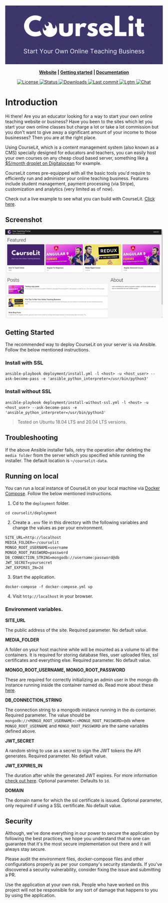 <p align="center">
  <img src="./assets/banner.png">
</p>

<p align="center">
  <b>
    <a href="https://courselit.recurze.com">Website</a> |
    <a href="https://recurze.gitbook.io/courselit/getting-started">Getting started</a> |
    <a href="https://recurze.gitbook.io/courselit">Documentation</a>
  </b>
</p>

<p align="center">
  <a href="https://github.com/recurzery/courselit/blob/deployment/LICENSE">
    <img src="https://badgen.net/github/license/recurzery/courselit" alt="License">
  </a>
  <a href="https://github.com/recurzery/courselit/actions">
    <img src="https://badgen.net/github/status/recurzery/courselit" alt="Status">
  </a>
  <a href="https://hub.docker.com/r/recurze/courselit-proxy">
    <img src="https://badgen.net/docker/pulls/recurze/courselit-proxy" alt="Downloads">
  </a>
  <a href="https://github.com/recurzery/courselit">
    <img src="https://badgen.net/github/last-commit/recurzery/courselit" alt="Last commit">
  </a>
  <a href="https://lgtm.com/projects/g/codelit/courselit/alerts/">
    <img src="https://img.shields.io/lgtm/alerts/g/codelit/courselit.svg?logo=lgtm&logoWidth=18" alt="Lgtm">
  </a>
  <a href="https://spectrum.chat/courselit">
    <img src="https://img.shields.io/badge/chat-spectrum-blue" alt="Chat">
  </a>
</p>

# Introduction
Hi there! Are you an educator looking for a way to start your own online teaching website or business? Have you been to the sites which let you start your own online classes but charge a lot or take a lot commission but you don't want to give away a significant amount of your income to those businesses? Then you are at the right place.

Using CourseLit, which is a content management system (also known as a CMS) specially designed for educators and teachers, you can easily host your own courses on any cheap cloud based server, something like [a $5/month droplet on Digitalocean](https://www.digitalocean.com/pricing/) for example. 

CourseLit comes pre-equipped with all the basic tools you'd require to efficiently run and administer your online teaching business. Features include student management, payment processing (via Stripe), customization and analytics (very limited as of now). 

Check out a live example to see what you can build with CourseLit. [Click here](https://recurze.com).

## Screenshot

![courselit cms screenshot](./assets/screenshot.png)

## Getting Started
The recommended way to deploy CourseLit on your server is via Ansible. Follow the below mentioned instructions.

### Install with SSL
```
ansible-playbook deployment/install.yml -l <host> -u <host_user> --ask-become-pass -e 'ansible_python_interpreter=/usr/bin/python3'
```

### Install without SSL
```
ansible-playbook deployment/install-without-ssl.yml -l <host> -u <host_user> --ask-become-pass -e 'ansible_python_interpreter=/usr/bin/python3'
```

> Tested on Ubuntu 18.04 LTS and 20.04 LTS versions.

## Troubleshooting
If the above Ansible installer fails, retry the operation after deleting the `media folder` from the server which you specified while running the installer. The default location is `~/courselit-data`.

## Running on local
You can run a local instance of CourseLit on your local machine via [Docker Compose](https://docs.docker.com/compose/). Follow the below mentioned instructions.

1. Cd to the `deployment` folder.
```
cd courselit/deployment
```

2. Create a `.env` file in this directory with the following variables and change the values as per your environment.
```
SITE_URL=http://localhost
MEDIA_FOLDER=~/courselit
MONGO_ROOT_USERNAME=username
MONGO_ROOT_PASSWORD=password
DB_CONNECTION_STRING=mongodb://username:password@db
JWT_SECRET=yoursecret
JWT_EXPIRES_IN=2d
```

3. Start the application.

```
docker-compose -f docker-compose.yml up
```

4. Visit `http://localhost` in your browser.

### Environment variables.
**SITE_URL**

The public address of the site. Required parameter. No default value.

**MEDIA_FOLDER**

A folder on your host machine while will be mounted as a volume to all the containers. It is required for storing database files, user uploaded files, ssl certificates and everything else. Required parameter. No default value.

**MONGO_ROOT_USERNAME, MONGO_ROOT_PASSWORD**

These are required for correctly initializing an admin user in the mongo db instance running inside the container named `db`. Read more about these [here](https://hub.docker.com/_/mongo).

**DB_CONNECTION_STRING**

The connection string to a mongodb instance running in the `db` container. Required parameter. The value should be `mongodb://<MONGO_ROOT_USERNAME>:<MONGO_ROOT_PASSWORD>@db` where `MONGO_ROOT_USERNAME` and `MONGO_ROOT_PASSWORD` are the same variables defined above.

**JWT_SECRET**

A random string to use as a secret to sign the JWT tokens the API generates. Required parameter. No default value.

**JWT_EXPIRES_IN**

The duration after while the generated JWT expires. For more information [check out here](https://www.npmjs.com/package/jsonwebtoken). Optional parameter. Defaults to `1d`.

**DOMAIN**

The domain name for which the ssl certificate is issued. Optional parameter, only required if using a SSL certificate. No default value.

## Security
Although, we've done everything in our power to secure the application by following the best practices, we hope you understand that no one can guarantee that it's the most secure implementation out there and it will always stay secure.

Please audit the environment files, docker-compose files and other configurations properly as per your company's security standards. If you've discovered a security vulnerability, consider fixing the issue and submitting a PR.

Use the application at your own risk. People who have worked on this project will not be responsible for any sort of damage that happens to you by using the application.